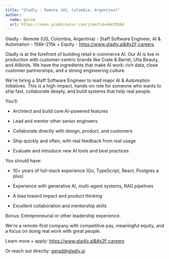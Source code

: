 ```yaml
---
title: "Gladly : Remote (US, Colombia, Argentina)"
author:
  name: gerad
  url: https://news.ycombinator.com/item?id=44435564
---
```


<JobNavigation />

Gladly - Remote (US, Colombia, Argentina) - Staff Software Engineer, AI &amp; Automation - $156k–$215k + Equity - <a href="https:&#x2F;&#x2F;www.gladly.ai&#x2F;careers" rel="nofollow">https:&#x2F;&#x2F;www.gladly.ai&#x2F;careers</a>

Gladly is at the forefront of building retail e-commerce AI. Our AI is live in production with customer-centric brands like Crate &amp; Barrel, Ulta Beauty, and Allbirds. We have the ingredients that make AI work: rich data, close customer partnerships, and a strong engineering culture.

We&#x27;re hiring a Staff Software Engineer to lead major AI &amp; Automation initiatives. This is a high-impact, hands-on role for someone who wants to ship fast, collaborate deeply, and build systems that help real people.

You’ll:

- Architect and build core AI-powered features

- Lead and mentor other senior engineers

- Collaborate directly with design, product, and customers

- Ship quickly and often, with real feedback from real usage

- Evaluate and introduce new AI tools and best practices

You should have:

- 10+ years of full-stack experience (Go, TypeScript, React, Postgres a plus)

- Experience with generative AI, multi-agent systems, RAG pipelines

- A bias toward impact and product thinking

- Excellent collaboration and mentorship skills

Bonus: Entrepreneurial or other leadership experience.

We&#x27;re a remote-first company with competitive pay, meaningful equity, and a focus on doing real work with great people.

Learn more + apply: <a href="https:&#x2F;&#x2F;www.gladly.ai&#x2F;careers" rel="nofollow">https:&#x2F;&#x2F;www.gladly.ai&#x2F;careers</a>

Or reach out directly: gerad@gladly.ai
<JobApplication />
